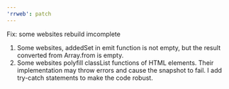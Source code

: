 ```yaml
---
'rrweb': patch
---
```


Fix: some websites rebuild imcomplete

1. Some websites, addedSet in emit function is not empty, but the result converted from Array.from is empty.
2. Some websites polyfill classList functions of HTML elements. Their implementation may throw errors and cause the snapshot to fail. I add try-catch statements to make the code robust.
